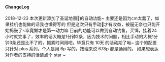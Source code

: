 #### ChangeLog

2018-12-23
本次更新添加了圣诞地图🎣的自动功能~
主要还是因为cm太蠢了，如果挂机也能做的话我也懒得写的
但是这次只有手动🎣才有收益，被逼无奈也只能开始捣鼓了~毕竟懒才是第一动力嘛
目前的功能可以做到自动钓鱼，买饵，挂着24小时就完事了，效率的话大概是1分钟2条，因为技术的问题，相比手动的大概1分钟3条还是比不了的，抓紧时间用吧，毕竟只有 10天 的活动期了呦~
这个的配置只针对 plus 系列，个人是用 6p 写的，按理来说 678p 都是通用的。
如果想表达对作者的支持的话请点个 star ~